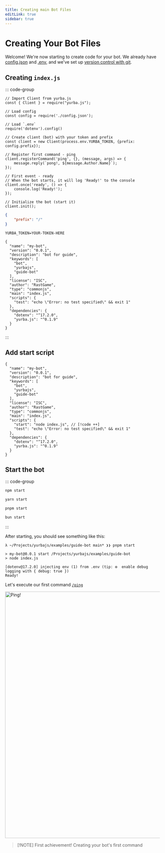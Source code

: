```yaml
---
title: Creating main Bot Files
editLink: true
sidebar: true
---
```


# Creating Your Bot Files

Welcome! We're now starting to create code for your bot. We already have [config.json](/development/create-project#configuration-file-s) and [.env](/development/create-project#configuration-file-s), and we've set up [version control with git](/development/create-project#configuration-file-s).

## Creating `index.js`

::: code-group

```javascript:line-numbers [index.js]
// Import Client from yurba.js
const { Client } = require("yurba.js");

// Load config
const config = require('./config.json');

// Load `.env`
require('dotenv').config()

// Create client (bot) with your token and prefix
const client = new Client(process.env.YURBA_TOKEN, {prefix: config.prefix});

// Register first command - ping
client.registerCommand('ping', {}, (message, args) => {
    message.reply(`pong!, ${message.Author.Name}`);
});

// First event - ready
// When the bot starts, it will log 'Ready!' to the console
client.once('ready', () => {
    console.log('Ready!');
});

// Initialize the bot (start it)
client.init();

```

```json [config.js]
{
    "prefix": "/"
}
```

```.env [.env]
YURBA_TOKEN=YOUR-TOKEN-HERE
```

```json:line-numbers [package.json]
{
  "name": "my-bot",
  "version": "0.0.1",
  "description": "bot for guide",
  "keywords": [
    "bot",
    "yurbajs",
    "guide-bot"
  ],
  "license": "ISC",
  "author": "RastGame",
  "type": "commonjs",
  "main": "index.js",
  "scripts": {
    "test": "echo \"Error: no test specified\" && exit 1"
  },
  "dependencies": {
    "dotenv": "^17.2.0",
    "yurba.js": "^0.1.9"
  }
}
```
:::


## Add start script

```json:line-numbers [package.json]
{
  "name": "my-bot",
  "version": "0.0.1",
  "description": "bot for guide",
  "keywords": [
    "bot",
    "yurbajs",
    "guide-bot"
  ],
  "license": "ISC",
  "author": "RastGame",
  "type": "commonjs",
  "main": "index.js",
  "scripts": {
    "start": "node index.js", // [!code ++]
    "test": "echo \"Error: no test specified\" && exit 1"
  },
  "dependencies": {
    "dotenv": "^17.2.0",
    "yurba.js": "^0.1.9"
  }
}
```

## Start the bot

::: code-group

```bash [npm]
npm start
```

```bash [yarn]
yarn start
```

```bash [pnpm]
pnpm start
```

```bash [bun]
bun start
```

:::

After starting, you should see something like this:


```console
λ ~/Projects/yurbajs/examples/guide-bot main* ❯❯ pnpm start

> my-bot@0.0.1 start /Projects/yurbajs/examples/guide-bot
> node index.js

[dotenv@17.2.0] injecting env (1) from .env (tip: ⚙️  enable debug logging with { debug: true })
Ready!
```

Let's execute our first command [`/ping`](/development/create-files#creating-index-js)

<img src="/images/ping.png" width="800" alt="Ping!" />

> [!NOTE] First achievement!
> Creating your bot's first command